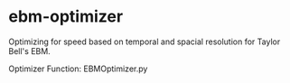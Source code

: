 # ebm-optimizer
Optimizing for speed based on temporal and spacial resolution for Taylor Bell's EBM.

Optimizer Function: EBMOptimizer.py
